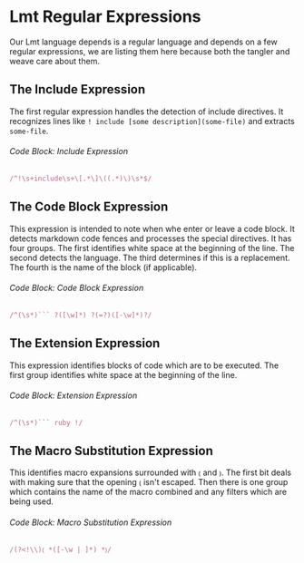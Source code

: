 # Lmt Regular Expressions

Our Lmt language depends is a regular language and depends on a few regular expressions, we are listing them here because both the tangler and weave care about them.

## The Include Expression

The first regular expression handles the detection of include directives.  It recognizes lines like `! include [some description](some-file)`  and extracts `some-file`.

###### Code Block: Include Expression

``` ruby
/^!\s+include\s+\[.*\]\((.*)\)\s*$/
```

## The Code Block Expression

This expression is intended to note when whe enter or leave a code block.  It detects markdown code fences and processes the special directives.  It has four groups.  The first identifies white space at the beginning of the line.  The second detects the language.  The third determines if this is a replacement.  The fourth is the name of the block (if applicable).

###### Code Block: Code Block Expression

``` ruby
/^(\s*)``` ?([\w]*) ?(=?)([-\w]*)?/
```

## The Extension Expression

This expression identifies blocks of code which are to be executed.  The first group identifies white space at the beginning of the line.

###### Code Block: Extension Expression

``` ruby
/^(\s*)``` ruby !/
```

## The Macro Substitution Expression

This identifies macro expansions surrounded with `⦅` and `⦆`.  The first bit deals with making sure that the opening `⦅` isn't escaped.  Then there is one group which contains the name of the macro combined and any filters which are being used.

###### Code Block: Macro Substitution Expression

``` ruby
/(?<!\\)⦅ *([-\w | ]*) *⦆/
```
